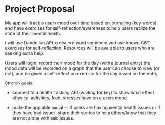 # Project Proposal

My app will track a users mood over time based on journaling (key words) and have exercises for self-reflection/awareness to help users realize the state of their mental health.

I will use Dandelion API to discern word sentiment and use known CBT exercises for self-reflection. Resources will be available to users who are seeking extra help.

Users will login, record their mood for the day (with a journal entry) the mood data will be recorded on a graph that the user can choose to view (or not), and be given a self-reflection exercise for the day based on the entry.


Stretch goals:
- connect to a health tracking API (waiting for key) to show what effect physical activities, food, stresses have on a users mood.

- make the app able social -- if users are having mental health issues or if they have had issues, share their stories to help others/know that they are not alone with said issues.
